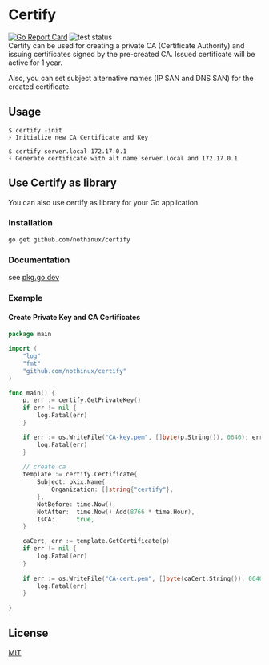 # Certify
[![Go Report Card](https://goreportcard.com/badge/github.com/nothinux/certify)](https://goreportcard.com/report/github.com/nothinux/certify)  ![test status](https://github.com/nothinux/go-ps/actions/workflows/test.yml/badge.svg?branch=master)  
Certify can be used for creating a private CA (Certificate Authority) and issuing certificates signed by the pre-created CA. Issued certificate will be active for 1 year.

Also, you can set subject alternative names (IP SAN and DNS SAN) for the created certificate.

## Usage
```
$ certify -init
⚡️ Initialize new CA Certificate and Key

$ certify server.local 172.17.0.1
⚡️ Generate certificate with alt name server.local and 172.17.0.1
```

## Use Certify as library
You can also use certify as library for your Go application

### Installation
```
go get github.com/nothinux/certify
```
### Documentation
see [pkg.go.dev](https://pkg.go.dev/github.com/nothinux/go-ps)
### Example
#### Create Private Key and CA Certificates
``` go
package main

import (
    "log"
    "fmt"
    "github.com/nothinux/certify"
)

func main() {
    p, err := certify.GetPrivateKey()
    if err != nil {
        log.Fatal(err)
    }

    if err := os.WriteFile("CA-key.pem", []byte(p.String()), 0640); err != nil {
        log.Fatal(err)
    }
  
    // create ca
    template := certify.Certificate{
        Subject: pkix.Name{
            Organization: []string{"certify"},
        },
        NotBefore: time.Now(),
        NotAfter:  time.Now().Add(8766 * time.Hour),
        IsCA:      true,
    }

    caCert, err := template.GetCertificate(p)
    if err != nil {
        log.Fatal(err)
    }
  
    if err := os.WriteFile("CA-cert.pem", []byte(caCert.String()), 0640); err != nil {
        log.Fatal(err)
    }
    
}
```

## License
[MIT](https://github.com/nothinux/certify/blob/master/LICENSE)
